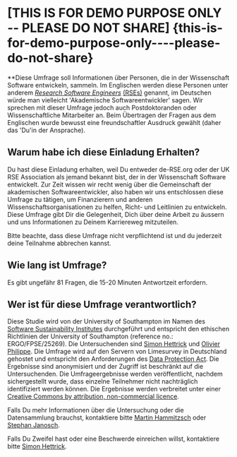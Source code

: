 \[THIS IS FOR DEMO PURPOSE ONLY -- PLEASE DO NOT SHARE\] {this-is-for-demo-purpose-only----please-do-not-share}
========================================================

**Diese Umfrage soll Informationen über Personen, die in der Wissenschaft Software entwickeln, sammeln. Im Englischen werden diese Personen unter anderem *[Research Software Engineers](https://www.software.ac.uk/blog/2016-11-17-not-so-brief-history-research-software-engineers)* [(RSEs)](https://www.software.ac.uk/blog/2016-11-17-not-so-brief-history-research-software-engineers) genannt, im Deutschen würde man vielleicht 'Akademische Softwareentwickler' sagen. Wir sprechen mit dieser Umfrage jedoch auch Postdoktoranden oder Wissenschaftliche Mitarbeiter an. Beim Übertragen der Fragen aus dem Englischen wurde bewusst eine freundschaftler Ausdruck gewählt (daher das 'Du'in der Ansprache).


Warum habe ich diese Einladung Erhalten?
----------------------------------------

Du hast diese Einladung erhalten, weil Du entweder de-RSE.org oder der UK RSE Association als jemand bekannt bist, der in der Wissenschaft Software entwickelt. Zur Zeit wissen wir recht wenig über die Gemeinschaft der akademischen Softwareentwickler, also haben wir uns entschlossen diese Umfrage zu tätigen, um Finanzierern und anderen Wissenschaftsorganisationen zu helfen, Richt- und Leitlinien zu entwickeln.
Diese Umfrage gibt Dir die Gelegenheit, Dich über deine Arbeit zu äussern und uns Informationen zu Deinem Karriereweg mitzuteilen.

Bitte beachte, dass diese Umfrage nicht verpflichtend ist und du jederzeit deine Teilnahme abbrechen kannst.


Wie lang ist Umfrage?
---------------------

Es gibt ungefähr 81 Fragen, die 15-20 Minuten Antwortzeit erfordern.


Wer ist für diese Umfrage verantwortlich?
------------------------------------------

Diese Studie wird von der University of Southampton im Namen des [Software Sustainability Institutes](http://software.ac.uk/) durchgeführt und entspricht den ethischen Richtlinien der University of Southampton (reference no.: ERGO/FPSE/25269).
Die Untersuchenden sind [Simon Hettrick](mailto:s.hettrick@software.ac.uk) und [Olivier Philippe](mailto:olivier.philippe@soton.ac.uk).
Die Umfrage wird auf den Servern von Limesurvey in Deutschland gehostet und entspricht den Anforderungen des [Data Protection Act](https://www.gov.uk/data-protection/the-data-protection-act). 
Die Ergebnisse sind anonymisiert und der Zugriff ist beschränkt auf die Untersuchenden. Die Umfrageergebnisse werden veröffentlicht, nachdem sichergestellt wurde, dass einzelne Teilnehmer nicht nachträglich identifiziert werden können. Die Ergebnisse werden verbreitet unter einer [Creative Commons by attribution, non-commercial licence](https://creativecommons.org/licenses/by-nc/2.5/scotland/).

Falls Du mehr Informationen über die Untersuchung oder die Datensammlung brauchst, kontaktiere bitte [Martin Hammitzsch](mailto:martin.hammitzsch@gfz-potsdam.de) oder [Stephan Janosch](mailto:janosch@mpi-cbg.de>).

Falls Du Zweifel hast oder eine Beschwerde einreichen willst, kontaktiere bitte [Simon Hettrick](mailto:s.hettrick@software.ac.uk).


